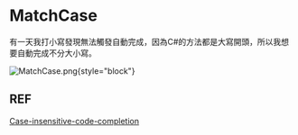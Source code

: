 # MatchCase

有一天我打小寫發現無法觸發自動完成，因為C#的方法都是大寫開頭，所以我想要自動完成不分大小寫。

![MatchCase.png](MatchCase.png){style="block"}

## REF
[Case-insensitive-code-completion](https://intellij-support.jetbrains.com/hc/en-us/community/posts/205806989-Case-insensitive-code-completion)